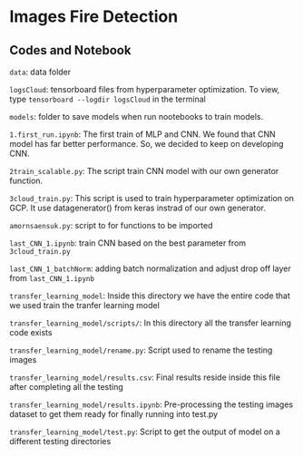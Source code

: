 # Images Fire Detection



## Codes and Notebook
`data`: data folder

`logsCloud`: tensorboard files from hyperparameter optimization. To view, type `tensorboard --logdir logsCloud` in the terminal

`models`: folder to save models when run nootebooks to train models.

`1.first_run.ipynb`: The first train of MLP and CNN. We found that CNN model has far better performance. So, we decided to keep on developing CNN.

`2train_scalable.py`: The script train CNN model with our own generator function.

`3cloud_train.py`: This script is used to train hyperparameter optimization on GCP. It use datagenerator() from keras instrad of our own generator.

`amornsaensuk.py`: script to for functions to be imported

`last_CNN_1.ipynb`: train CNN based on the best parameter from `3cloud_train.py`

`last_CNN_1_batchNorm`: adding batch normalization and adjust drop off layer from `last_CNN_1.ipynb`


`transfer_learning_model`: Inside this directory we have the entire code that we used train the tranfer learning model

`transfer_learning_model/scripts/`: In this directory all the transfer learning code exists

`transfer_learning_model/rename.py`: Script used to rename the testing images

`transfer_learning_model/results.csv`: Final results reside inside this file after completing all the testing

`transfer_learning_model/results.ipynb`: Pre-processing the testing images dataset to get them ready for finally running into test.py

`transfer_learning_model/test.py`: Script to get the output of model on a different testing directories
